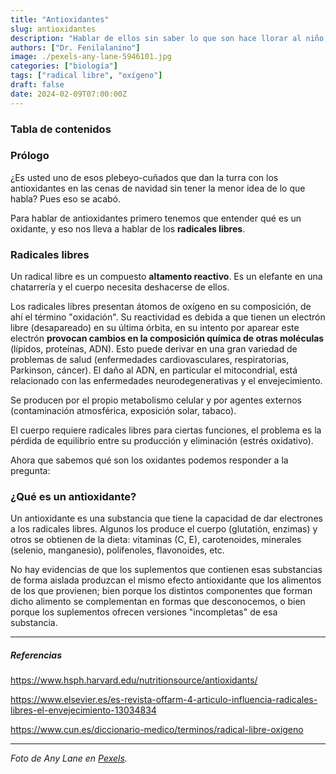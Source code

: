 ```yaml
---
title: "Antioxidantes"
slug: antioxidantes
description: "Hablar de ellos sin saber lo que son hace llorar al niño Jesús."
authors: ["Dr. Fenilalanino"]
image: ./pexels-any-lane-5946101.jpg
categories: ["biología"]
tags: ["radical libre", "oxígeno"]
draft: false
date: 2024-02-09T07:00:00Z
---
```


### Tabla de contenidos

### Prólogo

¿Es usted uno de esos plebeyo-cuñados que dan la turra con los antioxidantes en las cenas de navidad sin tener la menor idea de lo que habla? Pues eso se acabó.

Para hablar de antioxidantes primero tenemos que entender qué es un oxidante, y eso nos lleva a hablar de los **radicales libres**.

### Radicales libres

Un radical libre es un compuesto **altamento reactivo**. Es un elefante en una chatarrería y el cuerpo necesita deshacerse de ellos.

Los radicales libres presentan átomos de oxígeno en su composición, de ahí el término "oxidación". Su reactividad es debida a que tienen un electrón libre (desapareado) en su última órbita, en su intento por aparear este electrón **provocan cambios en la composición química de otras moléculas** (lípidos, proteínas, ADN). Esto puede derivar en una gran variedad de problemas de salud (enfermedades cardiovasculares, respiratorias, Parkinson, cáncer). El daño al ADN, en particular el mitocondrial, está relacionado con las enfermedades neurodegenerativas y el envejecimiento.

Se producen por el propio metabolismo celular y por agentes externos (contaminación atmosférica, exposición solar, tabaco).

El cuerpo requiere radicales libres para ciertas funciones, el problema es la pérdida de equilibrio entre su producción y eliminación (estrés oxidativo).


Ahora que sabemos qué son los oxidantes podemos responder a la pregunta:

### ¿Qué es un antioxidante?

Un antioxidante es una substancia que tiene la capacidad de dar electrones a los radicales libres. Algunos los produce el cuerpo (glutatión, enzimas) y otros se obtienen de la dieta: vitaminas (C, E), carotenoides, minerales (selenio, manganesio), polifenoles, flavonoides, etc.

No hay evidencias de que los suplementos que contienen esas substancias de forma aislada produzcan el mismo efecto antioxidante que los alimentos de los que provienen; bien porque los distintos componentes que forman dicho alimento se complementan en formas que desconocemos, o bien porque los suplementos ofrecen versiones "incompletas" de esa substancia. 


---

##### Referencias

https://www.hsph.harvard.edu/nutritionsource/antioxidants/

https://www.elsevier.es/es-revista-offarm-4-articulo-influencia-radicales-libres-el-envejecimiento-13034834

https://www.cun.es/diccionario-medico/terminos/radical-libre-oxigeno

---

*Foto de Any Lane en [Pexels](https://www.pexels.com/photo/bunch-of-ripe-red-delicious-raspberry-5946101/).*
